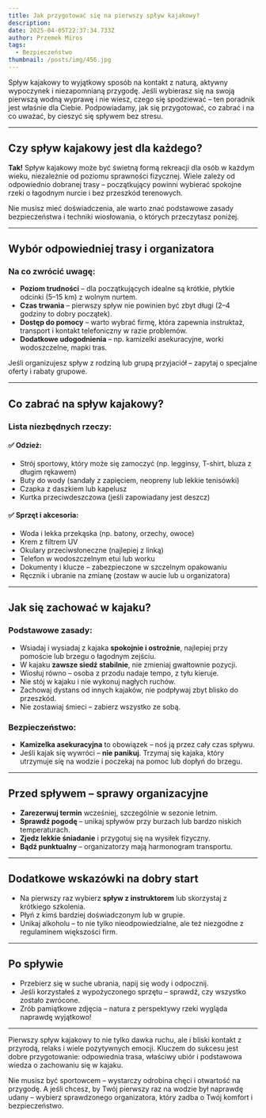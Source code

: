 ```yaml
---
title: Jak przygotować się na pierwszy spływ kajakowy?
description: 
date: 2025-04-05T22:37:34.733Z
author: Przemek Miros
tags: 
  - Bezpieczeństwo
thumbnail: /posts/img/456.jpg
---
```


Spływ kajakowy to wyjątkowy sposób na kontakt z naturą, aktywny wypoczynek i niezapomnianą przygodę. Jeśli wybierasz się na swoją pierwszą wodną wyprawę i nie wiesz, czego się spodziewać – ten poradnik jest właśnie dla Ciebie. Podpowiadamy, jak się przygotować, co zabrać i na co uważać, by cieszyć się spływem bez stresu.

---

## Czy spływ kajakowy jest dla każdego?

**Tak!** Spływ kajakowy może być świetną formą rekreacji dla osób w każdym wieku, niezależnie od poziomu sprawności fizycznej. Wiele zależy od odpowiednio dobranej trasy – początkujący powinni wybierać spokojne rzeki o łagodnym nurcie i bez przeszkód terenowych.

Nie musisz mieć doświadczenia, ale warto znać podstawowe zasady bezpieczeństwa i techniki wiosłowania, o których przeczytasz poniżej.

---

## Wybór odpowiedniej trasy i organizatora

### Na co zwrócić uwagę:
- **Poziom trudności** – dla początkujących idealne są krótkie, płytkie odcinki (5–15 km) z wolnym nurtem.
- **Czas trwania** – pierwszy spływ nie powinien być zbyt długi (2–4 godziny to dobry początek).
- **Dostęp do pomocy** – warto wybrać firmę, która zapewnia instruktaż, transport i kontakt telefoniczny w razie problemów.
- **Dodatkowe udogodnienia** – np. kamizelki asekuracyjne, worki wodoszczelne, mapki tras.

Jeśli organizujesz spływ z rodziną lub grupą przyjaciół – zapytaj o specjalne oferty i rabaty grupowe.

---

## Co zabrać na spływ kajakowy?

### Lista niezbędnych rzeczy:

#### ✅ Odzież:
- Strój sportowy, który może się zamoczyć (np. legginsy, T-shirt, bluza z długim rękawem)
- Buty do wody (sandały z zapięciem, neopreny lub lekkie tenisówki)
- Czapka z daszkiem lub kapelusz
- Kurtka przeciwdeszczowa (jeśli zapowiadany jest deszcz)

#### ✅ Sprzęt i akcesoria:
- Woda i lekka przekąska (np. batony, orzechy, owoce)
- Krem z filtrem UV
- Okulary przeciwsłoneczne (najlepiej z linką)
- Telefon w wodoszczelnym etui lub worku
- Dokumenty i klucze – zabezpieczone w szczelnym opakowaniu
- Ręcznik i ubranie na zmianę (zostaw w aucie lub u organizatora)

---

## Jak się zachować w kajaku?

### Podstawowe zasady:
- Wsiadaj i wysiadaj z kajaka **spokojnie i ostrożnie**, najlepiej przy pomoście lub brzegu o łagodnym zejściu.
- W kajaku **zawsze siedź stabilnie**, nie zmieniaj gwałtownie pozycji.
- Wiosłuj równo – osoba z przodu nadaje tempo, z tyłu kieruje.
- Nie stój w kajaku i nie wykonuj nagłych ruchów.
- Zachowaj dystans od innych kajaków, nie podpływaj zbyt blisko do przeszkód.
- Nie zostawiaj śmieci – zabierz wszystko ze sobą.

### Bezpieczeństwo:
- **Kamizelka asekuracyjna** to obowiązek – noś ją przez cały czas spływu.
- Jeśli kajak się wywróci – **nie panikuj**. Trzymaj się kajaka, który utrzymuje się na wodzie i poczekaj na pomoc lub dopłyń do brzegu.

---

## Przed spływem – sprawy organizacyjne

- **Zarezerwuj termin** wcześniej, szczególnie w sezonie letnim.
- **Sprawdź pogodę** – unikaj spływów przy burzach lub bardzo niskich temperaturach.
- **Zjedz lekkie śniadanie** i przygotuj się na wysiłek fizyczny.
- **Bądź punktualny** – organizatorzy mają harmonogram transportu.

---

## Dodatkowe wskazówki na dobry start

- Na pierwszy raz wybierz **spływ z instruktorem** lub skorzystaj z krótkiego szkolenia.
- Płyń z kimś bardziej doświadczonym lub w grupie.
- Unikaj alkoholu – to nie tylko nieodpowiedzialne, ale też niezgodne z regulaminem większości firm.

---

## Po spływie

- Przebierz się w suche ubrania, napij się wody i odpocznij.
- Jeśli korzystałeś z wypożyczonego sprzętu – sprawdź, czy wszystko zostało zwrócone.
- Zrób pamiątkowe zdjęcia – natura z perspektywy rzeki wygląda naprawdę wyjątkowo!

---

Pierwszy spływ kajakowy to nie tylko dawka ruchu, ale i bliski kontakt z przyrodą, relaks i wiele pozytywnych emocji. Kluczem do sukcesu jest dobre przygotowanie: odpowiednia trasa, właściwy ubiór i podstawowa wiedza o zachowaniu się w kajaku.

Nie musisz być sportowcem – wystarczy odrobina chęci i otwartość na przygodę. A jeśli chcesz, by Twój pierwszy raz na wodzie był naprawdę udany – wybierz sprawdzonego organizatora, który zadba o Twój komfort i bezpieczeństwo.
